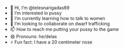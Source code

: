 - 👋 Hi, I’m @telesnarigadas69
- 👀 I’m interested in pussy
- 🌱 I’m currently learning how to talk to women
- 💞️ I’m looking to collaborate on dwarf trafficking
- 📫 How to reach me putting your pussy to the game
- 😄 Pronouns: he/delas
- ⚡ Fun fact: I have a 20 centimeter nose


